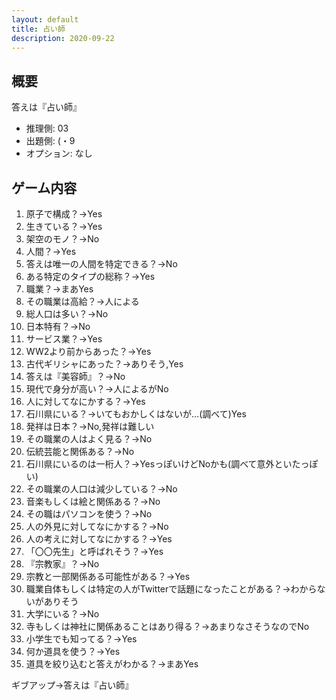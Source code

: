 ```yaml
---
layout: default
title: 占い師
description: 2020-09-22
---
```


## 概要

答えは『占い師』

- 推理側: 03
- 出題側: (・9
- オプション: なし

## ゲーム内容

1. 原子で構成？→Yes
2. 生きている？→Yes
3. 架空のモノ？→No
4. 人間？→Yes
5. 答えは唯一の人間を特定できる？→No
6. ある特定のタイプの総称？→Yes
7. 職業？→まあYes
8. その職業は高給？→人による
9. 総人口は多い？→No
10. 日本特有？→No
11. サービス業？→Yes
12. WW2より前からあった？→Yes
13. 古代ギリシャにあった？→ありそう,Yes
14. 答えは『美容師』？→No
15. 現代で身分が高い？→人によるがNo
16. 人に対してなにかする？→Yes
17. 石川県にいる？→いてもおかしくはないが…(調べて)Yes
18. 発祥は日本？→No,発祥は難しい
19. その職業の人はよく見る？→No
20. 伝統芸能と関係ある？→No
21. 石川県にいるのは一桁人？→YesっぽいけどNoかも(調べて意外といたっぽい)
22. その職業の人口は減少している？→No
23. 音楽もしくは絵と関係ある？→No
24. その職はパソコンを使う？→No
25. 人の外見に対してなにかする？→No
26. 人の考えに対してなにかする？→Yes
27. 「〇〇先生」と呼ばれそう？→Yes
28. 『宗教家』？→No
29. 宗教と一部関係ある可能性がある？→Yes
30. 職業自体もしくは特定の人がTwitterで話題になったことがある？→わからないがありそう
31. 大学にいる？→No
32. 寺もしくは神社に関係あることはあり得る？→あまりなさそうなのでNo
33. 小学生でも知ってる？→Yes
34. 何か道具を使う？→Yes
35. 道具を絞り込むと答えがわかる？→まあYes

ギブアップ→答えは『占い師』
